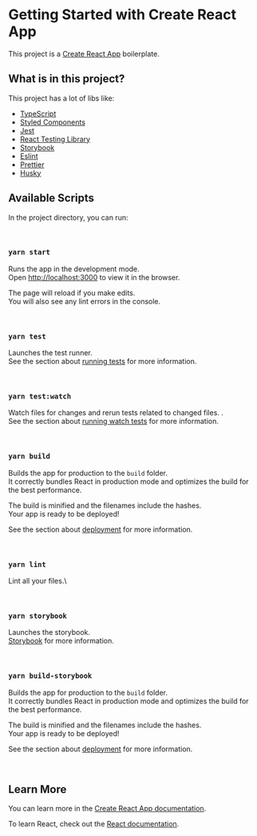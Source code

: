 # Getting Started with Create React App

This project is a [Create React App](https://github.com/facebook/create-react-app) boilerplate.

## What is in this project?

This project has a lot of libs like:

- [TypeScript](https://www.typescriptlang.org/)
- [Styled Components](https://styled-components.com/)
- [Jest](https://jestjs.io/)
- [React Testing Library](https://testing-library.com/docs/react-testing-library/intro)
- [Storybook](https://storybook.js.org/)
- [Eslint](https://eslint.org/)
- [Prettier](https://prettier.io/)
- [Husky](https://github.com/typicode/husky)

## Available Scripts

In the project directory, you can run:

<br>

### `yarn start`

Runs the app in the development mode.\
Open [http://localhost:3000](http://localhost:3000) to view it in the browser.

The page will reload if you make edits.\
You will also see any lint errors in the console.


<br>


### `yarn test`

Launches the test runner.\
See the section about [running tests](https://facebook.github.io/create-react-app/docs/running-tests) for more information.

<br>

### `yarn test:watch`

Watch files for changes and rerun tests related to changed files. .\
See the section about [running watch tests](https://jestjs.io/docs/cli#--watch) for more information.

<br>

### `yarn build`

Builds the app for production to the `build` folder.\
It correctly bundles React in production mode and optimizes the build for the best performance.

The build is minified and the filenames include the hashes.\
Your app is ready to be deployed!

See the section about [deployment](https://facebook.github.io/create-react-app/docs/deployment) for more information.

<br>

### `yarn lint`
Lint all your files.\

<br>

### `yarn storybook`

Launches the storybook.\
[Storybook](https://storybook.js.org/tutorials/) for more information.

<br>

### `yarn build-storybook`

Builds the app for production to the `build` folder.\
It correctly bundles React in production mode and optimizes the build for the best performance.

The build is minified and the filenames include the hashes.\
Your app is ready to be deployed!

See the section about [deployment](https://facebook.github.io/create-react-app/docs/deployment) for more information.

<br>

## Learn More

You can learn more in the [Create React App documentation](https://facebook.github.io/create-react-app/docs/getting-started).

To learn React, check out the [React documentation](https://reactjs.org/).
